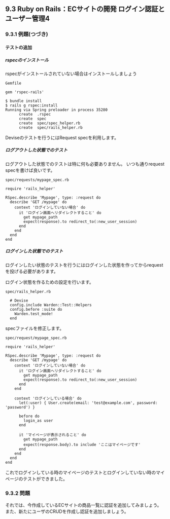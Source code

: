 ## 9.3 Ruby on Rails：ECサイトの開発 ログイン認証とユーザー管理4

### 9.3.1 例題(つづき)

#### テストの追加

##### rspecのインストール

rspecがインストールされていない場合はインストールしましょう

`Gemfile`

```
gem 'rspec-rails'
```

```
$ bundle install
$ rails g rspec:install
Running via Spring preloader in process 35280
      create  .rspec
      create  spec
      create  spec/spec_helper.rb
      create  spec/rails_helper.rb
```

Deviseのテストを行うにはRequest specを利用します。

##### ログアウトした状態でのテスト

ログアウトした状態でのテストは特に何も必要ありません。
いつも通りrequest specを書けば良いです。

`spec/requests/mypage_spec.rb`

```
require 'rails_helper'

RSpec.describe 'Mypage', type: :request do
  describe 'GET /mypage' do
    context 'ログインしていない場合' do
      it 'ログイン画面へリダイレクトすること' do
        get mypage_path
        expect(response).to redirect_to(:new_user_session)
      end
    end
  end
end
```


##### ログインした状態でのテスト

ログインしたい状態のテストを行うにはログインした状態を作ってからrequestを投げる必要があります。

ログイン状態を作るための設定を行います。

`spec/rails_helper.rb`

```
  # Devise
  config.include Warden::Test::Helpers
  config.before :suite do
    Warden.test_mode!
  end
```

specファイルを修正します。

`spec/request/mypage_spec.rb`

```
require 'rails_helper'

RSpec.describe 'Mypage', type: :request do
  describe 'GET /mypage' do
    context 'ログインしていない場合' do
      it 'ログイン画面へリダイレクトすること' do
        get mypage_path
        expect(response).to redirect_to(:new_user_session)
      end
    end
    
    context 'ログインしている場合' do
      let(:user) { User.create(email: 'test@example.com', password: 'password') }
      
      before do
        login_as user
      end
      
      it 'マイページが表示されること' do
        get mypage_path
        expect(response.body).to include 'ここはマイページです'
      end
    end
  end
end  
```

これでログインしている時のマイページのテストとログインしていない時のマイページのテストができました。

### 9.3.2 問題

それでは、今作成しているECサイトの商品一覧に認証を追加してみましょう。また、新たにユーザのCRUDを作成し認証を追加しましょう。

